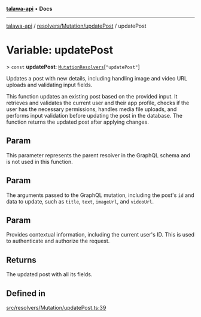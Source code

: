 [**talawa-api**](../../../../README.md) • **Docs**

***

[talawa-api](../../../../modules.md) / [resolvers/Mutation/updatePost](../README.md) / updatePost

# Variable: updatePost

\> `const` **updatePost**: [`MutationResolvers`](../../../../types/generatedGraphQLTypes/type-aliases/MutationResolvers.md)\[`"updatePost"`\]

Updates a post with new details, including handling image and video URL uploads and validating input fields.

This function updates an existing post based on the provided input. It retrieves and validates the current user and their app profile, checks if the user has the necessary permissions, handles media file uploads, and performs input validation before updating the post in the database. The function returns the updated post after applying changes.

## Param

This parameter represents the parent resolver in the GraphQL schema and is not used in this function.

## Param

The arguments passed to the GraphQL mutation, including the post's `id` and data to update, such as `title`, `text`, `imageUrl`, and `videoUrl`.

## Param

Provides contextual information, including the current user's ID. This is used to authenticate and authorize the request.

## Returns

The updated post with all its fields.

## Defined in

[src/resolvers/Mutation/updatePost.ts:39](https://github.com/PalisadoesFoundation/talawa-api/blob/f1c816bca43cc03a8c1bd303394e2550a50db017/src/resolvers/Mutation/updatePost.ts#L39)
